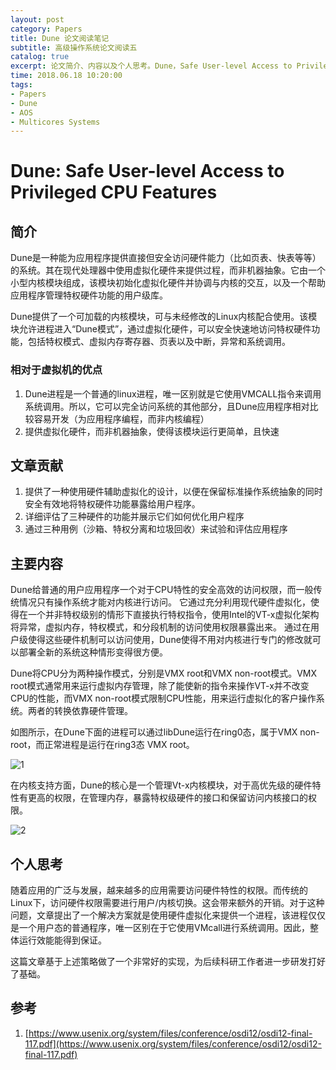 ```yaml
---
layout: post
category: Papers
title: Dune 论文阅读笔记
subtitle: 高级操作系统论文阅读五
catalog: true
excerpt: 论文简介、内容以及个人思考。Dune，Safe User-level Access to Privileged CPU Features
time: 2018.06.18 10:20:00
tags:
- Papers
- Dune
- AOS
- Multicores Systems
---
```


# Dune: Safe User-level Access to Privileged CPU Features

## 简介

Dune是一种能为应用程序提供直接但安全访问硬件能力（比如页表、快表等等）的系统。其在现代处理器中使用虚拟化硬件来提供过程，而非机器抽象。它由一个小型内核模块组成，该模块初始化虚拟化硬件并协调与内核的交互，以及一个帮助应用程序管理特权硬件功能的用户级库。

Dune提供了一个可加载的内核模块，可与未经修改的Linux内核配合使用。该模块允许进程进入“Dune模式”，通过虚拟化硬件，可以安全快速地访问特权硬件功能，包括特权模式、虚拟内存寄存器、页表以及中断，异常和系统调用。

### 相对于虚拟机的优点

1. Dune进程是一个普通的linux进程，唯一区别就是它使用VMCALL指令来调用系统调用。所以，它可以完全访问系统的其他部分，且Dune应用程序相对比较容易开发（为应用程序编程，而非内核编程）
2. 提供虚拟化硬件，而非机器抽象，使得该模块运行更简单，且快速

## 文章贡献

1. 提供了一种使用硬件辅助虚拟化的设计，以便在保留标准操作系统抽象的同时安全有效地将特权硬件功能暴露给用户程序。
2. 详细评估了三种硬件的功能并展示它们如何优化用户程序
3. 通过三种用例（沙箱、特权分离和垃圾回收）来试验和评估应用程序

## 主要内容

Dune给普通的用户应用程序一个对于CPU特性的安全高效的访问权限，而一般传统情况只有操作系统才能对内核进行访问。 它通过充分利用现代硬件虚拟化，使得在一个并非特权级别的情形下直接执行特权指令，使用Intel的VT-x虚拟化架构将异常，虚拟内存，特权模式，和分段机制的访问使用权限暴露出来。 通过在用户级使得这些硬件机制可以访问使用，Dune使得不用对内核进行专门的修改就可以部署全新的系统这种情形变得很方便。

Dune将CPU分为两种操作模式，分别是VMX root和VMX non-root模式。VMX root模式通常用来运行虚拟内存管理，除了能使新的指令来操作VT-x并不改变CPU的性能，而VMX non-root模式限制CPU性能，用来运行虚拟化的客户操作系统。两者的转换依靠硬件管理。

如图所示，在Dune下面的进程可以通过libDune运行在ring0态，属于VMX non-root，而正常进程是运行在ring3态 VMX root。

![1](/Users/moxiaoxi/Desktop/AOS_Paper_reading/Dune/pic/1.png)

在内核支持方面，Dune的核心是一个管理Vt-x内核模块，对于高优先级的硬件特性有更高的权限，在管理内存，暴露特权级硬件的接口和保留访问内核接口的权限。

![2](/Users/moxiaoxi/Desktop/AOS_Paper_reading/Dune/pic/2.png)

## 个人思考

随着应用的广泛与发展，越来越多的应用需要访问硬件特性的权限。而传统的Linux下，访问硬件权限需要进行用户/内核切换。这会带来额外的开销。对于这种问题，文章提出了一个解决方案就是使用硬件虚拟化来提供一个进程，该进程仅仅是一个用户态的普通程序，唯一区别在于它使用VMcall进行系统调用。因此，整体运行效能能得到保证。

这篇文章基于上述策略做了一个非常好的实现，为后续科研工作者进一步研发打好了基础。



## 参考

1. [https://www.usenix.org/system/files/conference/osdi12/osdi12-final-117.pdf](https://www.usenix.org/system/files/conference/osdi12/osdi12-final-117.pdf)

